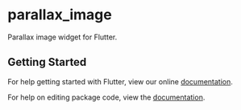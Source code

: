 # parallax_image

Parallax image widget for Flutter.

## Getting Started

For help getting started with Flutter, view our online [documentation](http://flutter.io/).

For help on editing package code, view the [documentation](https://flutter.io/developing-packages/).
